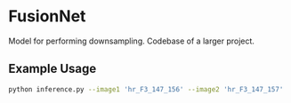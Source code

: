 # FusionNet
Model for performing downsampling. Codebase of a larger project.


## Example Usage
```bash
python inference.py --image1 'hr_F3_147_156' --image2 'hr_F3_147_157'
```
